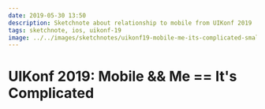 ```yaml
---
date: 2019-05-30 13:50
description: Sketchnote about relationship to mobile from UIKonf 2019
tags: sketchnote, ios, uikonf-19
image: ../../images/sketchnotes/uikonf19-mobile-me-its-complicated-small.jpg
---
```


# UIKonf 2019: Mobile && Me == It's Complicated
